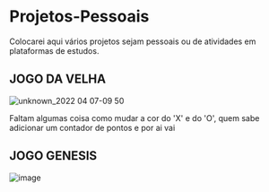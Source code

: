 # Projetos-Pessoais

Colocarei aqui vários projetos sejam pessoais ou de atividades em plataformas de estudos.



## JOGO DA VELHA



![unknown_2022 04 07-09 50](https://user-images.githubusercontent.com/89985304/162202787-ecad8e98-392c-4758-9f62-719a2278690f.gif)



Faltam algumas coisa como mudar a cor do 'X' e do 'O', quem sabe adicionar um contador de pontos e por ai vai


## JOGO GENESIS



![image](https://user-images.githubusercontent.com/89985304/163687575-0ae0fdf6-a1f6-4456-96f9-cee72d27fb06.png)

